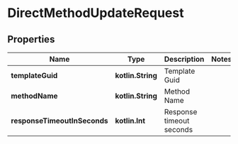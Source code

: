 
# DirectMethodUpdateRequest

## Properties
Name | Type | Description | Notes
------------ | ------------- | ------------- | -------------
**templateGuid** | **kotlin.String** | Template Guid | 
**methodName** | **kotlin.String** | Method Name | 
**responseTimeoutInSeconds** | **kotlin.Int** | Response timeout seconds | 



